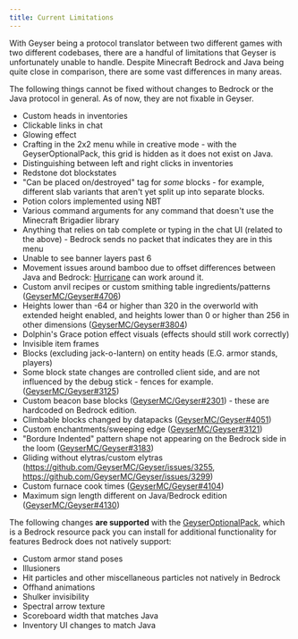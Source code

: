 ```yaml
---
title: Current Limitations
---
```


With Geyser being a protocol translator between two different games with two different codebases, there are a handful of limitations that Geyser is unfortunately unable to handle. Despite Minecraft Bedrock and Java being quite close in comparison, there are some vast differences in many areas.

The following things cannot be fixed without changes to Bedrock or the Java protocol in general. As of now, they are not fixable in Geyser.

- Custom heads in inventories
- Clickable links in chat
- Glowing effect
- Crafting in the 2x2 menu while in creative mode - with the GeyserOptionalPack, this grid is hidden as it does not exist on Java.
- Distinguishing between left and right clicks in inventories
- Redstone dot blockstates
- "Can be placed on/destroyed" tag for *some* blocks - for example, different slab variants that aren't yet split up into separate blocks.
- Potion colors implemented using NBT
- Various command arguments for any command that doesn't use the Minecraft Brigadier library
- Anything that relies on tab complete or typing in the chat UI (related to the above) - Bedrock sends no packet that indicates they are in this menu
- Unable to see banner layers past 6
- Movement issues around bamboo due to offset differences between Java and Bedrock: [Hurricane](/other/hurricane) can work around it.
- Custom anvil recipes or custom smithing table ingredients/patterns ([GeyserMC/Geyser#4706](https://github.com/GeyserMC/Geyser/issues/4706))
- Heights lower than -64 or higher than 320 in the overworld with extended height enabled, and heights lower than 0 or higher than 256 in other dimensions ([GeyserMC/Geyser#3804](https://github.com/GeyserMC/Geyser/issues/3804))
- Dolphin's Grace potion effect visuals (effects should still work correctly)
- Invisible item frames
- Blocks (excluding jack-o-lantern) on entity heads (E.G. armor stands, players)
- Some block state changes are controlled client side, and are not influenced by the debug stick - fences for example. ([GeyserMC/Geyser#3125](https://github.com/GeyserMC/Geyser/issues/3125))
- Custom beacon base blocks ([GeyserMC/Geyser#2301](https://github.com/GeyserMC/Geyser/issues/2301)) - these are hardcoded on Bedrock edition.
- Climbable blocks changed by datapacks ([GeyserMC/Geyser#4051](https://github.com/GeyserMC/Geyser/issues/4051))
- Custom enchantments/sweeping edge ([GeyserMC/Geyser#3121](https://github.com/GeyserMC/Geyser/issues/3121))
- "Bordure Indented" pattern shape not appearing on the Bedrock side in the loom ([GeyserMC/Geyser#3183](https://github.com/GeyserMC/Geyser/issues/3183))
- Gliding without elytras/custom elytras (https://github.com/GeyserMC/Geyser/issues/3255, https://github.com/GeyserMC/Geyser/issues/3299)
- Custom furnace cook times ([GeyserMC/Geyser#4104](https://github.com/GeyserMC/Geyser/issues/4104))
- Maximum sign length different on Java/Bedrock edition ([GeyserMC/Geyser#4130](https://github.com/GeyserMC/Geyser/issues/4130))

The following changes **are supported** with the [GeyserOptionalPack](/other/geyseroptionalpack/), which is a Bedrock resource pack you can install for additional functionality for features Bedrock does not natively support:
- Custom armor stand poses
- Illusioners
- Hit particles and other miscellaneous particles not natively in Bedrock
- Offhand animations
- Shulker invisibility
- Spectral arrow texture
- Scoreboard width that matches Java
- Inventory UI changes to match Java
